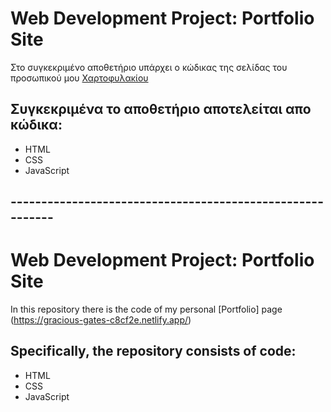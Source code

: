 # Web Development Project: Portfolio Site
Στο συγκεκριμένο αποθετήριο υπάρχει ο κώδικας της σελίδας του προσωπικού μου [Χαρτοφυλακίου](https://gracious-gates-c8cf2e.netlify.app/)

## Συγκεκριμένα το αποθετήριο αποτελείται απο κώδικα:

* HTML
* CSS
* JavaScript

## ----------------------------------------------------------

# Web Development Project: Portfolio Site
In this repository there is the code of my personal [Portfolio] page (https://gracious-gates-c8cf2e.netlify.app/)

## Specifically, the repository consists of code:
* HTML
* CSS
* JavaScript